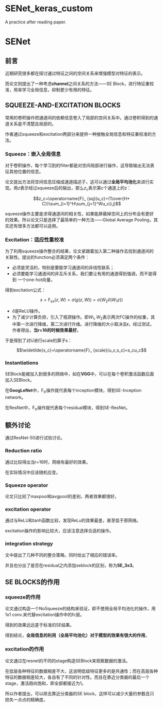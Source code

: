 # SENet_keras_custom
A practice after reading paper.
# SENet

## 前言
近期研究很多都在探讨通过特征之间的空间关系来增强模型对特征的表示。

而论文则提出了一种考虑**channel**之间关系的方法——SE Block，进行特征重校准，用来学习全局信息，抑制更少有用的特征。

## SQUEEZE-AND-EXCITATION BLOCKS
常用的卷积操作把通道间的依赖信息卷入了局部的空间关系中。通过卷积得到的通道关系是不清楚且局部的。

作者通过squeeze和excitation两部分来提供一种接触全局信息和特征重校准的方法。

### Squeeze：嵌入全局信息
对于卷积操作，每个学习到的filter都是对空间局部进行操作，这导致输出无法表征其他位置的信息。

论文提出方法将空间信息压缩成通道描述子，这可以通过**全局平均池化**来进行实现。用$z$表示经过squeeze后的输出，那么$z_c$表示第c个通道上的z：

$$z_c=\operatorname{F}_ {sq}(u_c)={1\over{H* C}}\sum_{i=1}^H\sum_{j=1}^Wu_c(i,j)$$

squeeze操作主要是求得通道间的相关性，如果能屏蔽掉空间上的分布会有更好的效果。所以论文只是选择了最简单的一种方法——Global Average Pooling，其实还有很多方法都可以适用。

### Excitation：适应性重校准
为了利用squeeze操作整合的结果，论文紧跟着加入第二种操作去找到通道间的关联性。提出的function必须满足两个条件：

* 必须是灵活的，特别是要能学习通道间的非线性联系；
* 必须要能学习通道间的非互斥关系，我们要让有用的通道得到强调，而不是得到 一个one-hot向量。

得到excitation公式：

$$s=\operatorname{F}_ {ex}(z,W)=\sigma(g(z,W))=\sigma(W_2\delta(W_1z))$$

* $\delta$是ReLU操作。
* 为了减少计算负担，引入了瓶颈操作。即$W_1,W_2$表示两次FC操作的权重，其中第一次进行降维，第二次进行升维。进行降维的大小取决去**r**。经过测试，作者得出，**当r=16的时候效果最好**。

于是得到了对U进行scale的算子s：

$$\widetilde{x_c}=\operatorname{F}_ {scale}(u_c,s_c)=s_cu_c$$

### Instantiations
SEBlock能被加入到很多的网络中，如在**VGG**中，可以在每个卷积激活函数后面加入SEBlock。

在**GoogLeNet**中，$\operatorname{F}_ {tr}$操作就代表每个inception模块，得到SE-Inception network。

在ResNet中，$\operatorname{F}_ {tr}$操作就代表每个residual模块，得到SE-ResNet。

## 额外讨论
通过ResNet-50进行试验讨论。

### Reduction ratio
通过比较得出当r=16时，网络有最好的效果。

在实际情况中应该随机应变。

### Squeeze operator
论文只比较了maxpool和avgpool的差别，两者效果都很好。

### excitation operator
通过与ReLU和tanh函数比较，发现ReLu的效果最差，甚至低于原网络。

excitation操作的影响比较大，应该注意选择合适的操作。

### integration strategy

文中提出了几种不同的整合策略，同时给出了相应的错误率。

并且也分出了是否在residual之内添加seblock的区别，称为**SE_3x3**。

## SE BLOCKS的作用
### squeeze的作用
论文通过构造一个NoSqueeze的结构来验证，即不使用全局平均池化的操作，用1x1 conv.来代替excitation操作中的fc层。

得到的效果远远差于标准的SE结果。

得到结论，**全局信息的利用（全局平均池化）对于模型的效果有很大的作用**。

### excitation的作用
论文通过在resnet的不同的stage构造SEBlock来观察数据的激活。

在低层各种特征的数据相差不大，这说明低级特征更多的是共通性；而在高层各种特征的数据相差较大，各自有了不同的针对性。而且在靠近分类器的最后一个stage，激活趋向饱和，即全部都接近为1。

所以作者提出，可以除去靠近分类器的SE block，这样可以减少大量的参数且只损失一点点的精确度。

